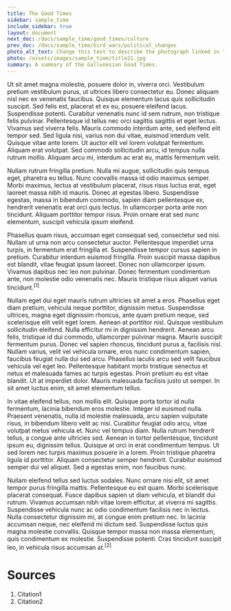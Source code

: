 ```yaml
---
title: The Good Times
sidebar: sample_time
include_sidebar: true
layout: document
next_doc: /docs/sample_time/good_times/culture
prev_doc: /docs/sample_time/bird_wars/political_changes
photo_alt_text: Change this text to describe the photograph linked in "photo".
photo: /assets/images/sample_time/title21.jpg
summary: A summary of the Gallunesian Good Times.
---
```


Ut sit amet magna molestie, posuere dolor in, viverra orci. Vestibulum pretium vestibulum purus, ut ultrices libero consectetur eu. Donec aliquam nisl nec ex venenatis faucibus. Quisque elementum lacus quis sollicitudin suscipit. Sed felis est, placerat et ex eu, posuere eleifend lacus. Suspendisse potenti. Curabitur venenatis nunc id sem rutrum, non tristique felis pulvinar. Pellentesque id tellus nec orci sagittis sagittis et eget lectus. Vivamus sed viverra felis. Mauris commodo interdum ante, sed eleifend elit tempor sed. Sed ligula nisi, varius non dui vitae, euismod interdum velit. Quisque vitae ante lorem. Ut auctor elit vel lorem volutpat fermentum. Aliquam erat volutpat. Sed commodo sollicitudin arcu, id tempus nulla rutrum mollis. Aliquam arcu mi, interdum ac erat eu, mattis fermentum velit.

Nullam rutrum fringilla pretium. Nulla mi augue, sollicitudin quis tempus eget, pharetra eu tellus. Nunc convallis massa id odio maximus semper. Morbi maximus, lectus at vestibulum placerat, risus risus luctus erat, eget laoreet massa nibh id mauris. Donec at egestas libero. Suspendisse egestas, massa in bibendum commodo, sapien diam pellentesque ex, hendrerit venenatis erat orci quis lectus. In ullamcorper porta ante non tincidunt. Aliquam porttitor tempor risus. Proin ornare erat sed nunc elementum, suscipit vehicula ipsum eleifend.

Phasellus quam risus, accumsan eget consequat sed, consectetur sed nisi. Nullam ut urna non arcu consectetur auctor. Pellentesque imperdiet urna turpis, in fermentum erat fringilla et. Suspendisse tempor cursus sapien in pretium. Curabitur interdum euismod fringilla. Proin suscipit massa dapibus est blandit, vitae feugiat ipsum laoreet. Donec non ullamcorper ipsum. Vivamus dapibus nec leo non pulvinar. Donec fermentum condimentum ante, non molestie odio venenatis nec. Mauris tristique risus aliquet varius tincidunt.<sup>[1]</sup>

Nullam eget dui eget mauris rutrum ultricies sit amet a eros. Phasellus eget diam pretium, vehicula neque porttitor, dignissim metus. Suspendisse ultrices, magna eget dignissim rhoncus, ante quam pretium neque, sed scelerisque elit velit eget lorem. Aenean at porttitor nisl. Quisque vestibulum sollicitudin eleifend. Nulla efficitur mi in dignissim hendrerit. Aenean arcu felis, tristique id dui commodo, ullamcorper pulvinar magna. Mauris suscipit fermentum purus. Donec vel sapien rhoncus, tincidunt purus a, facilisis nisl. Nullam varius, velit vel vehicula ornare, eros nunc condimentum sapien, faucibus feugiat nulla dui sed arcu. Phasellus iaculis arcu sed velit faucibus vehicula vel eget leo. Pellentesque habitant morbi tristique senectus et netus et malesuada fames ac turpis egestas. Proin pretium eu est vitae blandit. Ut at imperdiet dolor. Mauris malesuada facilisis justo ut semper. In sit amet luctus enim, sit amet elementum tellus.

In vitae eleifend tellus, non mollis elit. Quisque porta tortor id nulla fermentum, lacinia bibendum eros molestie. Integer id euismod nulla. Praesent venenatis, nulla id molestie malesuada, arcu sapien vulputate risus, in bibendum libero velit ac nisi. Curabitur feugiat odio arcu, vitae volutpat metus vehicula et. Nunc vel tempus diam. Nulla rutrum hendrerit tellus, a congue ante ultricies sed. Aenean in tortor pellentesque, tincidunt ipsum eu, dignissim tellus. Quisque at orci in erat condimentum tempus. Ut sed lorem nec turpis maximus posuere in a lorem. Proin tristique pharetra ligula id porttitor. Aliquam consectetur semper hendrerit. Curabitur euismod semper dui vel aliquet. Sed a egestas enim, non faucibus nunc.

Nullam eleifend tellus sed luctus sodales. Nunc ornare nisi elit, sit amet tempor purus fringilla mattis. Pellentesque eu est quam. Morbi scelerisque placerat consequat. Fusce dapibus sapien ut diam vehicula, et blandit dui rutrum. Vivamus accumsan nibh vitae lorem efficitur, at viverra mi sagittis. Suspendisse vehicula nunc ac odio condimentum facilisis nec in lectus. Nulla consectetur dignissim mi, at congue enim pretium nec. In lacinia accumsan neque, nec eleifend mi dictum sed. Suspendisse luctus quis magna molestie convallis. Quisque tempor massa non massa elementum, quis condimentum ex molestie. Suspendisse potenti. Cras tincidunt suscipit leo, in vehicula risus accumsan at.<sup>[2]</sup>

# Sources

1. Citation1
2. Citation2
